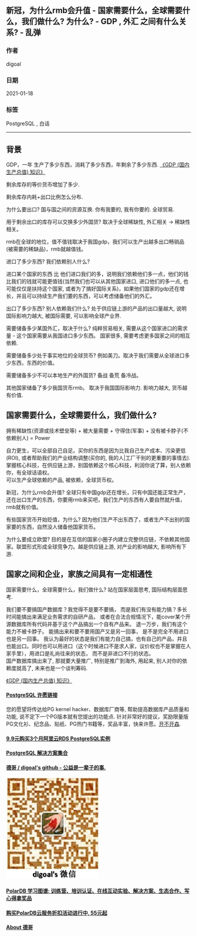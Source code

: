 ## 新冠，为什么rmb会升值 - 国家需要什么，全球需要什么，我们做什么? 为什么? - GDP , 外汇 之间有什么关系?  - 乱弹  
        
### 作者        
digoal        
        
### 日期        
2021-01-18        
        
### 标签        
PostgreSQL , 白话       
        
----        
        
## 背景         
GDP，一年 生产了多少东西，消耗了多少东西，年剩余了多少东西.  [《GDP (国内生产总值) 知识》](../202101/20210117_05.md)    
  
剩余库存的等价货币增加了多少.   
  
剩余库存内耗+出口比例怎么分布.  
  
为什么要出口? 国与国之间的资源互换. 你有我要的, 我有你要的. 全球贸易.   
  
用于剩余出口的库存可以交换多少外国货? 取决于全球稀缺性, 外汇相关 -> 稀缺性相关。    
  
rmb在全球的地位，值不值钱取决于我国gdp，我们可以生产出越多出口畅销品(被需要的稀缺品)，rmb就越值钱。  
  
进口了多少东西? 我们依赖别人什么?   
  
进口某个国家的东西 比 他们进口我们的多，说明我们依赖他们多一点，他们的钱比我们的钱就可能更值钱(当然我们也可以从其他国家进口, 进口他们的多一点, 也可能仅仅是扶持这个国家, 或者为了搞好国际关系)，如果他们国家的gdp还在增长，并且可以持续生产我们要的东西，可以考虑储备他们的外汇。  
  
出口了多少东西? 别人依赖我们什么?    处于供应链上游的产品的出口量越大, 说明国际影响力越大, 被国际需要, 可以影响全球产业界.    
  
需要储备多少某国外汇，取决于什么?    纯粹贸易相关,  需要从这个国家进口的需求量 - 这个国家需要从我国进口多少东西。   国家很多, 需要考虑更多国家之间的相互依赖.    
  
需要储备多少处于事实地位的全球货币?    例如美刀。取决于我们需要从全球进口多少东西，东西的价值。   
  
需要储备多少不可以本地生产的外国货?    备战 备荒 备冷战。  
  
其他国家储备了多少我国货币rmb。  取决于我国国际影响力.  影响力越大, 货币越有价值.    
  
  
## 国家需要什么，全球需要什么，我们做什么?   
拥有稀缺性(资源或技术壁垒等) + 被大量需要 + 守得住(军事) + 没有被卡脖子(不依赖别人) = Power    
  
自力更生，可以全部自己自足。买你的东西是因为比我自己生产成本、污染更低(ROI), 或者帮助我们的产业结构调整(买你的, 我的人|工厂干别的更重要的事情去).   
掌握核心科技，在供应链上游，别国依赖这个核心科技，利润你说了算，别人依赖你，有全球话语权。  
可以生产全球依赖的产品, 被依赖，全球货币权。  
  
新冠，为什么rmb会升值?  全球只有中国gdp还在增长，只有中国还能正常生产，还在出口生产的东西，你要用rmb来买吧，我们生产的东西有人要自然就升值，rmb就有价值。  
  
有些国家货币开始贬值，为什么?  因为他们生产不出东西了，或者生产不出别的国家要的东西，自然没人储备他国家货币。  
  
为什么要成立欧盟?  目的是在互信的国家小圈子内建立完整供应链，不依赖其他国家。联盟形式形成全球竞争力。越是供应链上游, 对产业的影响越大, 影响所有下游.   
  
  
## 国家之间和企业，家族之间具有一定相通性  
  
国家需要什么，全球需要什么，我们做什么? 站在国家层面思考, 国际结构层面思考.   
  
我们要不要搞国产数据库？我觉得不是要不要搞， 而是我们有没有能力搞？多长时间能搞出来满足业务需求的自研产品， 或者在合法合规情况下，能cover某个开源数据库所有代码并基于这个产品搞出一个自有产品来。  退一万步，我们有这个能力不被卡脖子。  能搞出来和要不要用国产又是另一回事， 是不是完全不用进口也是另一回事。 我认为最好的状态是我们有能力自己搞，也有自己的产品，并且也能出口。同时也可以用进口（这个时候进口不是求人家，议价权也不是掌握在人家手里），用进口是礼尚往来的状态， 而不是非进口不行的状态。   
国产数据库搞出来了, 那就要大量推广, 特别是推广到海外, 用起来, 别人对你的依赖度就高了, 未来也是一个谈判筹码.   
  
  
[《GDP (国内生产总值) 知识》](../202101/20210117_05.md)    
    
  
#### [PostgreSQL 许愿链接](https://github.com/digoal/blog/issues/76 "269ac3d1c492e938c0191101c7238216")
您的愿望将传达给PG kernel hacker、数据库厂商等, 帮助提高数据库产品质量和功能, 说不定下一个PG版本就有您提出的功能点. 针对非常好的提议，奖励限量版PG文化衫、纪念品、贴纸、PG热门书籍等，奖品丰富，快来许愿。[开不开森](https://github.com/digoal/blog/issues/76 "269ac3d1c492e938c0191101c7238216").  
  
  
#### [9.9元购买3个月阿里云RDS PostgreSQL实例](https://www.aliyun.com/database/postgresqlactivity "57258f76c37864c6e6d23383d05714ea")
  
  
#### [PostgreSQL 解决方案集合](https://yq.aliyun.com/topic/118 "40cff096e9ed7122c512b35d8561d9c8")
  
  
#### [德哥 / digoal's github - 公益是一辈子的事.](https://github.com/digoal/blog/blob/master/README.md "22709685feb7cab07d30f30387f0a9ae")
  
  
![digoal's wechat](../pic/digoal_weixin.jpg "f7ad92eeba24523fd47a6e1a0e691b59")
  
  
#### [PolarDB 学习图谱: 训练营、培训认证、在线互动实验、解决方案、生态合作、写心得拿奖品](https://www.aliyun.com/database/openpolardb/activity "8642f60e04ed0c814bf9cb9677976bd4")
  
  
#### [购买PolarDB云服务折扣活动进行中, 55元起](https://www.aliyun.com/activity/new/polardb-yunparter?userCode=bsb3t4al "e0495c413bedacabb75ff1e880be465a")
  
  
#### [About 德哥](https://github.com/digoal/blog/blob/master/me/readme.md "a37735981e7704886ffd590565582dd0")
  
